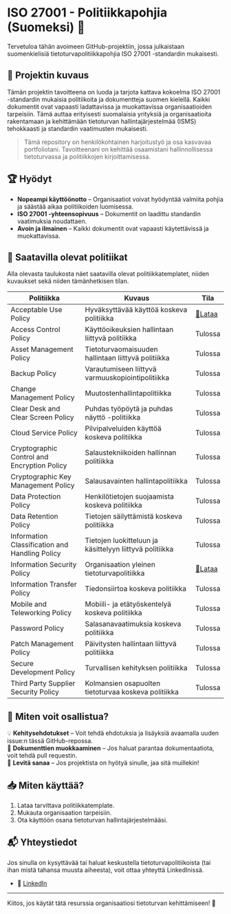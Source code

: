 # ISO 27001 - Politiikkapohjia (Suomeksi) 🫡


Tervetuloa tähän avoimeen GitHub-projektiin, jossa julkaistaan suomenkielisiä tietoturvapolitiikkapohjia ISO 27001 -standardin mukaisesti. 


## 📖 Projektin kuvaus
Tämän projektin tavoitteena on luoda ja tarjota kattava kokoelma ISO 27001 -standardin mukaisia politiikoita ja dokumentteja suomen kielellä. Kaikki dokumentit ovat vapaasti ladattavissa ja muokattavissa organisaatioiden tarpeisiin. Tämä auttaa erityisesti suomalaisia yrityksiä ja organisaatioita rakentamaan ja kehittämään tietoturvan hallintajärjestelmää (ISMS) tehokkaasti ja standardin vaatimusten mukaisesti.

> Tämä repository on henkilökohtainen harjoitustyö ja osa kasvavaa portfoliotani. Tavoitteenani on kehittää osaamistani hallinnollisessa tietoturvassa ja politiikkojen kirjoittamisessa.


## 🏆 Hyödyt
- **Nopeampi käyttöönotto** – Organisaatiot voivat hyödyntää valmiita pohjia ja säästää aikaa politiikoiden luomisessa.
- **ISO 27001 -yhteensopivuus** – Dokumentit on laadittu standardin vaatimuksia noudattaen.
- **Avoin ja ilmainen** – Kaikki dokumentit ovat vapaasti käytettävissä ja muokattavissa.


## 📜 Saatavilla olevat politiikat
Alla olevasta taulukosta näet saatavilla olevat politiikkatemplatet, niiden kuvaukset sekä niiden tämänhetkisen tilan.

| Politiikka | Kuvaus | Tila |
|------------|----------|------|
| Acceptable Use Policy | Hyväksyttävää käyttöä koskeva politiikka | [📄Lataa](https://github.com/joonaschuk/joonaschuk/blob/main/hyvaksyttavan_kayton_politiikka.docx) |
| Access Control Policy | Käyttöoikeuksien hallintaan liittyvä politiikka | Tulossa |
| Asset Management Policy | Tietoturvaomaisuuden hallintaan liittyvä politiikka | Tulossa |
| Backup Policy | Varautumiseen liittyvä varmuuskopiointipolitiikka | Tulossa |
| Change Management Policy | Muutostenhallintapolitiikka | Tulossa |
| Clear Desk and Clear Screen Policy | Puhdas työpöytä ja puhdas näyttö -politiikka | Tulossa |
| Cloud Service Policy | Pilvipalveluiden käyttöä koskeva politiikka | Tulossa |
| Cryptographic Control and Encryption Policy | Salaustekniikoiden hallinnan politiikka | Tulossa |
| Cryptographic Key Management Policy | Salausavainten hallintapolitiikka | Tulossa |
| Data Protection Policy | Henkilötietojen suojaamista koskeva politiikka | Tulossa |
| Data Retention Policy | Tietojen säilyttämistä koskeva politiikka | Tulossa |
| Information Classification and Handling Policy | Tietojen luokitteluun ja käsittelyyn liittyvä politiikka | Tulossa |
| Information Security Policy | Organisaation yleinen tietoturvapolitiikka | [📄Lataa](https://github.com/joonaschuk/joonaschuk/blob/main/tietoturvapolitiikka.docx) |
| Information Transfer Policy | Tiedonsiirtoa koskeva politiikka | Tulossa |
| Mobile and Teleworking Policy | Mobiili- ja etätyöskentelyä koskeva politiikka | Tulossa |
| Password Policy | Salasanavaatimuksia koskeva politiikka | Tulossa |
| Patch Management Policy | Päivitysten hallintaan liittyvä politiikka | Tulossa |
| Secure Development Policy | Turvallisen kehityksen politiikka | Tulossa |
| Third Party Supplier Security Policy | Kolmansien osapuolten tietoturvaa koskeva politiikka | Tulossa |


## 🔗 Miten voit osallistua?
💡 **Kehitysehdotukset** – Voit tehdä ehdotuksia ja lisäyksiä avaamalla uuden issue:n tässä GitHub-repossa.  
📄 **Dokumenttien muokkaaminen** – Jos haluat parantaa dokumentaatiota, voit tehdä pull requestin.  
📢 **Levitä sanaa** – Jos projektista on hyötyä sinulle, jaa sitä muillekin!  


## 📥 Miten käyttää?
1. Lataa tarvittava politiikkatemplate.
2. Mukauta organisaation tarpeisiin.
3. Ota käyttöön osana tietoturvan hallintajärjestelmääsi.


## 📬 Yhteystiedot
Jos sinulla on kysyttävää tai haluat keskustella tietoturvapolitiikoista (tai ihan mistä tahansa muusta aiheesta), voit ottaa yhteyttä LinkedInissä.
- 💼 [LinkedIn](https://www.linkedin.com/in/joonas6)

---

Kiitos, jos käytät tätä resurssia organisaatiosi tietoturvan kehittämiseen! 💜
